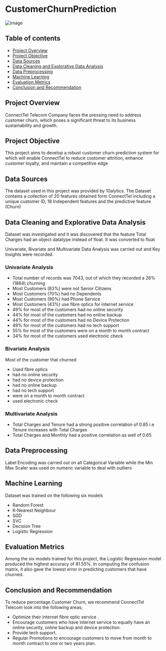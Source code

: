 # CustomerChurnPrediction

![image](https://github.com/uzilon/CustomerChurnPrediction/assets/111258660/e3c0bb5e-0a36-4494-b0b5-2f39685558f9)


## Table of contents
- [Project Overview](#project-overview)
- [Project Objective](#project-objective)
- [Data Sources](#data-sources)
- [Data Cleaning and Explorative Data Analysis](#data-cleaning-and-explorative-data-analysis)
- [Data Preprocessing](#data-preprocessing)
- [Machine Learning](#machine-learning)
- [Evaluation Metrics](#evaluation-metrics)
- [Conclusion and Recommendation](#conclusion-and-recommendation)


## Project Overview

ConnectTel Telecom Company faces the pressing need to address customer churn, which poses a significant threat to its business sustainability and growth. 

## Project Objective

This project aims to develop a robust customer churn prediction system for which will enable ConnectTel to reduce customer attrition, enhance customer loyalty, and maintain a competitive edge

## Data Sources 

The dataset used in this project was provided by 10alytics. The Dataset contains a collection of 20 features obtained form ConnectTel including a unique customer ID, 18 Independent features and the predictive feature (Churn)

## Data Cleaning and Explorative Data Analysis

Dataset was investigated and it was discovered that the feature Total Charges had an object datatype instead of float. It was converted to float

Univariate, Bivariate and Multivariate Data Analysis was carried out and Key Insights were recorded.

### Univariate Analysis
- Total number of records was 7043, out of which they recorded a 26% (1864) churning
- Most Customers (83%) were not Senior Citizens
- Most Customers (70%) had no Dependents
- Most Customers (90%) had Phone Service
- Most Customers (43%) use fibre optics for internet service
- 49% for most of the customers had no online security
- 44% for most of the customers had no online backup
- 44% for most of the customers had no Device Protection
- 49% for most of the customers had no tech support
- 55% for most of the customers were on a month to month contract
- 34% for most of the customers used electronic check

### Bivariate Analysis
Most of the customer that churned

- Used fibre optics
- had no online security
- had no device protection
- had no online backup
- had no tech support
- were on a month to month contract
- used electronic check

### Multivariate Analysis

- Total Charges and Tenure had a strong positive correlation of 0.85 i.e Tenure increases with Total Charges
- Total Charges and Monthly had a positive correlation as well of 0.65

## Data Preprocessing

Label Encoding was carried out on all Categorical Variable while the Min Max Scaler was used on numeric variable to deal with outliers

## Machine Learning 

Dataset was trained on the following six models 
- Random Forest
- K-Nearest Neighbour
- SGD  
- SVC
- Decision Tree
- Logistic Regression

## Evaluation Metrics

Among the six models trained for this project, the Logistic Regression model produced the highest accuracy of 81.55%. In computing the confusion matrix, it also gave the lowest error in predicting customers that have churned.

## Conclusion and Recommendation

To reduce percentage Customer Churn, we recommend ConnectTel Telecom look into the following areas;

- Optimize their internet fibre optic service .
- Encourage customers who have internet service to equally have an online security, online backup and device protection.
- Provide tech support.
- Regular Promotions to encourage customers to move from  month to month contract to one or two years plan.
